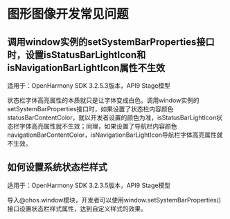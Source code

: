 # 图形图像开发常见问题



## 调用window实例的setSystemBarProperties接口时，设置isStatusBarLightIcon和isNavigationBarLightIcon属性不生效 

适用于：OpenHarmony SDK 3.2.5.3版本，API9 Stage模型

状态栏字体高亮属性的本质就只是让字体变成白色。调用window实例的setSystemBarProperties接口时，如果设置了状态栏内容颜色statusBarContentColor，就以开发者设置的颜色为准，isStatusBarLightIcon状态栏字体高亮属性就不生效；同理，如果设置了导航栏内容颜色navigationBarContentColor，isNavigationBarLightIcon导航栏字体高亮属性就不生效。

## 如何设置系统状态栏样式

适用于：OpenHarmony SDK 3.2.3.5版本，API9 Stage模型

导入\@ohos.window模块，开发者可以使用window.setSystemBarProperties()接口设置状态栏样式属性，达到自定义样式的效果。
